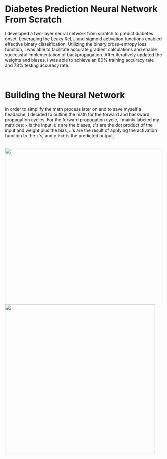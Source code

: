 # Diabetes Prediction Neural Network From Scratch
I developed a two-layer neural network from scratch to predict diabetes onset. Leveraging the Leaky ReLU and sigmoid activation functions enabled effective binary classification. Utilizing the binary cross-entropy loss function, I was able to facilitate accurate gradient calculations and enable successful implementation of backpropagation. After iteratively updated the weights and biases, I was able to achieve an 80% training accuracy rate and 78% testing accuracy rate. 

<br />

# Building the Neural Network
In order to simplify the math process later on and to save myself a headache, I decided to outline the math for the forward and backward propagation cycles. For the forward propogation cycle, I mainly labeled my matrices: `x` is the input, `b`'s are the biases, `z`'s are the dot product of the input and weight plus the bias, `a`'s are the result of applying the activation function to the z's, and `y_hat` is the predicted output.

<br />

<img src="https://github.com/benkim2284/Diabetes-Prediction-Neural-Network-From-Scratch/assets/114448555/06f6fa23-1527-4f7d-812b-6fc389d32031" width="500"/>
<img src="https://github.com/benkim2284/Diabetes-Prediction-Neural-Network-From-Scratch/assets/114448555/2c65a347-1a08-4124-ad70-82a8dd4d5f6c" width="480"/>




